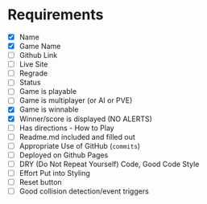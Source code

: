 # Requirements
- [X] Name	
- [X] Game Name	
- [ ] Github Link
- [ ] Live Site	
- [ ] Regrade	
- [ ] Status	
- [ ] Game is playable	
- [ ] Game is multiplayer (or AI or PVE)
- [X] Game is winnable	
- [X] Winner/score is displayed (NO ALERTS)	
- [ ] Has directions - How to Play	
- [ ] Readme.md included and filled out	
- [ ] Appropriate Use of GitHub (`commits`) 	
- [ ] Deployed on Github Pages	
- [ ] DRY (Do Not Repeat Yourself) Code, Good Code Style	
- [ ] Effort Put into Styling	
- [ ] Reset button	
- [ ] Good collision detection/event triggers
